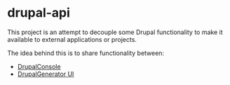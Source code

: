 # drupal-api

This project is an attempt to decouple some Drupal functionality to make it available to external applications or projects.

The idea behind this is to share functionality between:
- [DrupalConsole](https://github.com/hechoendrupal/DrupalConsole)
- [DrupalGenerator UI](https://github.com/hechoendrupal/drupalgenerator) 

